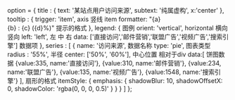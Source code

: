
option = {
    title : {
        text: '某站点用户访问来源',
        subtext: '纯属虚构',
        x:'center'
    },
    tooltip : {
        trigger: 'item',                     axis 竖线 item
        formatter: "{a} <br/>{b} : {c} ({d}%)"   提示的格式
    },
    legend: {                                图例
        orient: 'vertical',                  horizontal   横向  竖向
        left: 'left',                          左  中   右
        data: ['直接访问','邮件营销','联盟广告','视频广告','搜索引擎']       数据项
    },
    series : [
        {
            name: '访问来源',                           数据名称
            type: 'pie',                                图表类型
            radius : '55%',                             半径
            center: ['50%', '60%'],                     中心位置 相对于div
            data:[                                      饼图数据
                {value:335, name:'直接访问'},
                {value:310, name:'邮件营销'},
                {value:234, name:'联盟广告'},
                {value:135, name:'视频广告'},
                {value:1548, name:'搜索引擎'}
            ],
            扇形的格式
            itemStyle: {
                emphasis: {
                    shadowBlur: 10,
                    shadowOffsetX: 0,
                    shadowColor: 'rgba(0, 0, 0, 0.5)'
                }
            }
        }
    ]
};